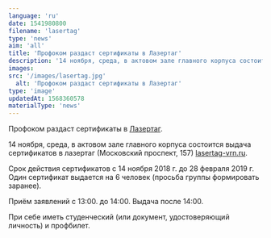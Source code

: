 ```yaml
---
language: 'ru'
date: 1541980800
filename: 'lasertag'
type: 'news'
aim: 'all'
title: 'Профоком раздаст сертификаты в Лазертаг'
description: '14 ноября, среда, в актовом зале главного корпуса состоится выдача сертификатов в лазертаг...'
images:
src: '/images/lasertag.jpg'
  alt: 'Профоком раздаст сертификаты в Лазертаг'
type: 'image'
updatedAt: 1568360578
materialType: 'news'
---
```

Профоком раздаст сертификаты в [Лазертаг](http://lasertag-vrn.ru).

14 ноября, среда, в актовом зале главного корпуса состоится выдача сертификатов в лазертаг (Московский проспект, 157) [lasertag-vrn.ru](https://vk.com/away.php?to=http%3A%2F%2Flasertag-vrn.ru&cc_key=).

Срок действия сертификатов с 14 ноября 2018 г. до 28 февраля 2019 г. Один сертификат выдается на 6 человек (просьба группы формировать заранее).

Приём заявлений с 13:00. до 14:00. Выдача после 14:00.

При себе иметь студенческий (или документ, удостоверяющий личность) и профбилет.

